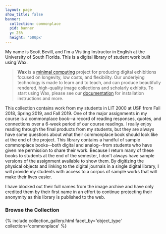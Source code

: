 ```yaml
---
layout: page
show_title: false
banner:
  collection: commonplace
  pid: banner
  y: 25%
  height: '500px'
---
```


My name is Scott Bevill, and I'm a Visiting Instructor in English at the University of South Florida. This is a digital library of student work built using Wax. 

> __Wax__ is a [minimal computing](http://go-dh.github.io/mincomp/) project for producing digital exhibitions focused on longevity, low costs, and flexibility. Our underlying technology is made to learn and to teach, and can produce beautifully rendered, high-quality image collections and scholarly exhibits. To start using Wax, please see our [documentation](https://minicomp.github.io/wiki/#/wax/) for installation instructions and more.

This collection contains work from my students in LIT 2000 at USF from Fall 2018, Spring 2019, and Fall 2019. One of the major assignments in my course is a commonplace book--a record of reading responses, quotes, and connections over a 6-week period of our course readings. I really enjoy reading through the final products from my students, but they are always have some questions about what their commonplace book should look like at the end of the project. This library contains a handful of sample commonplace books--both digital and analog--from students who have given me permission to share their work. Because I return many of these books to students at the end of the semester, I don't always have sample versions of the assignment available to show them. By digitizing the physical objects and linking to the digital journals in a single digital library, I will provide my students with access to a corpus of sample works that will make their lives easier. 

I have blocked out their full names from the image archive and have only credited them by their first name in an effort to continue protecting their anonymity as this library is published to the web. 

### Browse the Collection

{% include collection_gallery.html facet_by='object_type' collection='commonplace' %}
